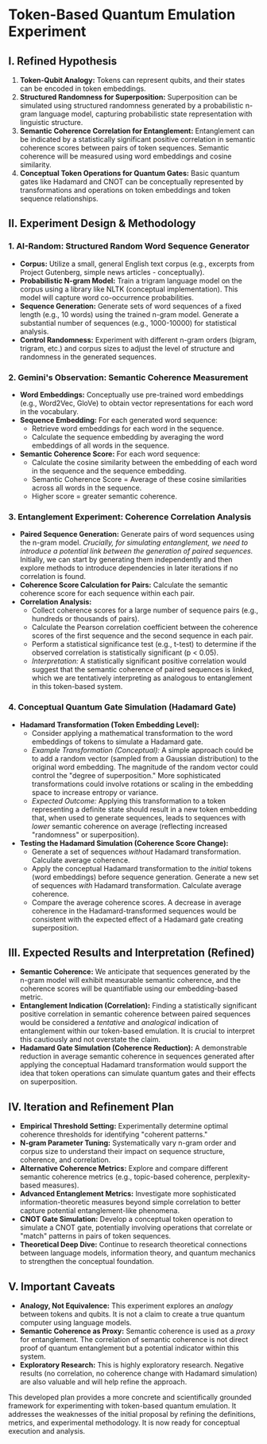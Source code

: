 # Token-Based Quantum Emulation Experiment

## I. Refined Hypothesis

1. **Token-Qubit Analogy:** Tokens can represent qubits, and their states can be encoded in token embeddings.
2. **Structured Randomness for Superposition:** Superposition can be simulated using structured randomness generated by a probabilistic n-gram language model, capturing probabilistic state representation with linguistic structure.
3. **Semantic Coherence Correlation for Entanglement:** Entanglement can be indicated by a statistically significant positive correlation in semantic coherence scores between pairs of token sequences. Semantic coherence will be measured using word embeddings and cosine similarity.
4. **Conceptual Token Operations for Quantum Gates:** Basic quantum gates like Hadamard and CNOT can be conceptually represented by transformations and operations on token embeddings and token sequence relationships.

## II. Experiment Design & Methodology

### 1. AI-Random: Structured Random Word Sequence Generator

- **Corpus:** Utilize a small, general English text corpus (e.g., excerpts from Project Gutenberg, simple news articles - conceptually).
- **Probabilistic N-gram Model:** Train a trigram language model on the corpus using a library like NLTK (conceptual implementation). This model will capture word co-occurrence probabilities.
- **Sequence Generation:** Generate sets of word sequences of a fixed length (e.g., 10 words) using the trained n-gram model. Generate a substantial number of sequences (e.g., 1000-10000) for statistical analysis.
- **Control Randomness:** Experiment with different n-gram orders (bigram, trigram, etc.) and corpus sizes to adjust the level of structure and randomness in the generated sequences.

### 2. Gemini's Observation: Semantic Coherence Measurement

- **Word Embeddings:** Conceptually use pre-trained word embeddings (e.g., Word2Vec, GloVe) to obtain vector representations for each word in the vocabulary.
- **Sequence Embedding:** For each generated word sequence:
  - Retrieve word embeddings for each word in the sequence.
  - Calculate the sequence embedding by averaging the word embeddings of all words in the sequence.
- **Semantic Coherence Score:** For each word sequence:
  - Calculate the cosine similarity between the embedding of each word in the sequence and the sequence embedding.
  - Semantic Coherence Score = Average of these cosine similarities across all words in the sequence.
  - Higher score = greater semantic coherence.

### 3. Entanglement Experiment: Coherence Correlation Analysis

- **Paired Sequence Generation:** Generate pairs of word sequences using the n-gram model. *Crucially, for simulating entanglement, we need to introduce a potential link between the generation of paired sequences.* Initially, we can start by generating them independently and then explore methods to introduce dependencies in later iterations if no correlation is found.
- **Coherence Score Calculation for Pairs:** Calculate the semantic coherence score for each sequence within each pair.
- **Correlation Analysis:**
  - Collect coherence scores for a large number of sequence pairs (e.g., hundreds or thousands of pairs).
  - Calculate the Pearson correlation coefficient between the coherence scores of the first sequence and the second sequence in each pair.
  - Perform a statistical significance test (e.g., t-test) to determine if the observed correlation is statistically significant (p < 0.05).
  - *Interpretation:* A statistically significant positive correlation would suggest that the semantic coherence of paired sequences is linked, which we are tentatively interpreting as analogous to entanglement in this token-based system.

### 4. Conceptual Quantum Gate Simulation (Hadamard Gate)

- **Hadamard Transformation (Token Embedding Level):**
  - Consider applying a mathematical transformation to the word embeddings of tokens to simulate a Hadamard gate.
  - *Example Transformation (Conceptual):* A simple approach could be to add a random vector (sampled from a Gaussian distribution) to the original word embedding. The magnitude of the random vector could control the "degree of superposition." More sophisticated transformations could involve rotations or scaling in the embedding space to increase entropy or variance.
  - *Expected Outcome:* Applying this transformation to a token representing a definite state should result in a new token embedding that, when used to generate sequences, leads to sequences with *lower* semantic coherence on average (reflecting increased "randomness" or superposition).
- **Testing the Hadamard Simulation (Coherence Score Change):**
  - Generate a set of sequences *without* Hadamard transformation. Calculate average coherence.
  - Apply the conceptual Hadamard transformation to the *initial* tokens (word embeddings) before sequence generation. Generate a new set of sequences *with* Hadamard transformation. Calculate average coherence.
  - Compare the average coherence scores. A decrease in average coherence in the Hadamard-transformed sequences would be consistent with the expected effect of a Hadamard gate creating superposition.

## III. Expected Results and Interpretation (Refined)

- **Semantic Coherence:** We anticipate that sequences generated by the n-gram model will exhibit measurable semantic coherence, and the coherence scores will be quantifiable using our embedding-based metric.
- **Entanglement Indication (Correlation):** Finding a statistically significant positive correlation in semantic coherence between paired sequences would be considered a *tentative* and *analogical* indication of entanglement within our token-based emulation. It is crucial to interpret this cautiously and not overstate the claim.
- **Hadamard Gate Simulation (Coherence Reduction):** A demonstrable reduction in average semantic coherence in sequences generated after applying the conceptual Hadamard transformation would support the idea that token operations can simulate quantum gates and their effects on superposition.

## IV. Iteration and Refinement Plan

- **Empirical Threshold Setting:** Experimentally determine optimal coherence thresholds for identifying "coherent patterns."
- **N-gram Parameter Tuning:** Systematically vary n-gram order and corpus size to understand their impact on sequence structure, coherence, and correlation.
- **Alternative Coherence Metrics:** Explore and compare different semantic coherence metrics (e.g., topic-based coherence, perplexity-based measures).
- **Advanced Entanglement Metrics:** Investigate more sophisticated information-theoretic measures beyond simple correlation to better capture potential entanglement-like phenomena.
- **CNOT Gate Simulation:** Develop a conceptual token operation to simulate a CNOT gate, potentially involving operations that correlate or "match" patterns in pairs of token sequences.
- **Theoretical Deep Dive:** Continue to research theoretical connections between language models, information theory, and quantum mechanics to strengthen the conceptual foundation.

## V. Important Caveats

- **Analogy, Not Equivalence:** This experiment explores an *analogy* between tokens and qubits. It is not a claim to create a true quantum computer using language models.
- **Semantic Coherence as Proxy:** Semantic coherence is used as a *proxy* for entanglement. The correlation of semantic coherence is not direct proof of quantum entanglement but a potential indicator within this system.
- **Exploratory Research:** This is highly exploratory research. Negative results (no correlation, no coherence change with Hadamard simulation) are also valuable and will help refine the approach.

This developed plan provides a more concrete and scientifically grounded framework for experimenting with token-based quantum emulation. It addresses the weaknesses of the initial proposal by refining the definitions, metrics, and experimental methodology. It is now ready for conceptual execution and analysis.
